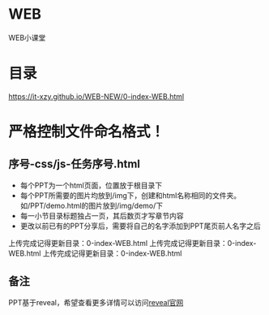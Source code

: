 # WEB
WEB小课堂

# 目录
https://it-xzy.github.io/WEB-NEW/0-index-WEB.html

# 严格控制文件命名格式！
## 序号-css/js-任务序号.html

- 每个PPT为一个html页面，位置放于根目录下
- 每个PPT所需要的图片均放到/img下，创建和html名称相同的文件夹。如/PPT/demo.html的图片放到/img/demo/下
- 每一小节目录标题独占一页，其后数页才写章节内容
- 更改以前已有的PPT分享后，需要将自己的名字添加到PPT尾页前人名字之后

上传完成记得更新目录：0-index-WEB.html
上传完成记得更新目录：0-index-WEB.html
上传完成记得更新目录：0-index-WEB.html

## 备注
PPT基于reveal，希望查看更多详情可以访问[reveal官网](https://github.com/hakimel/reveal.js)
